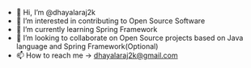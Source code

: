 - 👋 Hi, I’m @dhayalaraj2k
- 👀 I’m interested in contributing to Open Source Software
- 🌱 I’m currently learning Spring Framework
- 💞️ I’m looking to collaborate on Open Source projects based on Java language and Spring Framework(Optional)
- 📫 How to reach me -> dhayalaraj2k@gmail.com

<!---
dhayalaraj2k/dhayalaraj2k is a ✨ special ✨ repository because its `README.md` (this file) appears on your GitHub profile.
You can click the Preview link to take a look at your changes.
--->
